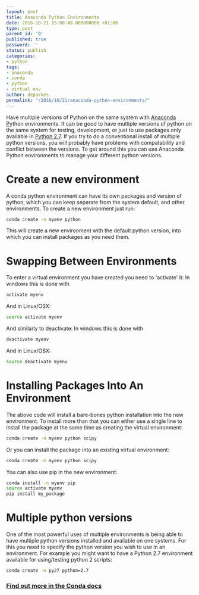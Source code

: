 ```yaml
---
layout: post
title: Anaconda Python Environments
date: 2016-10-21 15:00:49.000000000 +01:00
type: post
parent_id: '0'
published: true
password: ''
status: publish
categories:
- python
tags:
- anaconda
- conda
- python
- virtual env
author: deparkes
permalink: "/2016/10/21/anaconda-python-environments/"
---
```

Have multiple versions of Python on the same system with <a href="https://www.continuum.io/downloads">Anaconda P</a>ython environments. It can be good to have multiple versions of python on the same system for testing, development, or just to use packages only available in <a href="https://www.python.org/download/releases/2.7/">Python 2.7</a>. If you try to do a conventional install of multiple python versions, you will probably have problems with compatability and conflict between the versions. To get around this you can use Anaconda Python environments to manage your different python versions.
<h1>Create a new environment</h1>
A conda python environment can have its own packages and version of python, which you can keep separate from the system default, and other environments. To create a new environment just run:

```bash
conda create -n myenv python
```

This will create a new environment with the default python version, into which you can install packages as you need them.
<h1>Swapping Between Environments</h1>
To enter a virtual environment you have created you need to 'activate' it:
In windows this is done with

```bash
activate myenv
```

And in Linux/OSX:

```bash
source activate myenv
```

And similarly to deactivate:
In windows this is done with

```bash
deactivate myenv
```

And in Linux/OSX:

```bash
source deactivate myenv
```

<h1>Installing Packages Into An Environment</h1>
The above code will install a bare-bones python installation into the new environment. To install more than that you can either use a single line to install the package at the same time as creating the virtual environment:

```bash
conda create -n myenv python scipy
```

Or you can install the package into an existing virtual environment:

```bash
conda create -n myenv python scipy
```

You can also use pip in the new environment:

```bash
conda install -n myenv pip
source activate myenv
pip install my_package
```

<h1>Multiple python versions</h1>
One of the most powerful uses of multiple environments is being able to have multiple python versions installed and available on one systems. For this you need to specify the python version you wish to use in an environment. For example you might want to have a Python 2.7 environment available for using/testing python 2 scripts:

```bash
conda create -n py27 python=2.7
```

<h3><a href="https://conda.pydata.org/docs/faq.html#creating-new-environments">Find out more in the Conda docs </a></h3>
